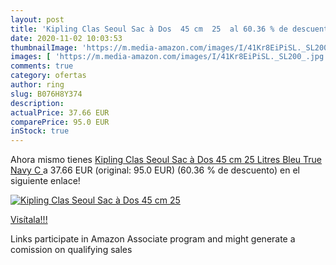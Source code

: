 ```yaml
---
layout: post
title: 'Kipling Clas Seoul Sac à Dos  45 cm  25  al 60.36 % de descuento'
date: 2020-11-02 10:03:53
thumbnailImage: 'https://m.media-amazon.com/images/I/41Kr8EiPiSL._SL200_.jpg'
images: [ 'https://m.media-amazon.com/images/I/41Kr8EiPiSL._SL200_.jpg' ]
comments: true
category: ofertas
author: ring
slug: B076H8Y374
description:
actualPrice: 37.66 EUR
comparePrice: 95.0 EUR
inStock: true
---
```


Ahora mismo tienes [Kipling Clas Seoul Sac à Dos  45 cm  25 Litres  Bleu  True Navy C ](https://www.amazon.fr/dp/B076H8Y374/?tag=tolees0d-21) a 37.66 EUR (original: 95.0 EUR) (60.36 %  de descuento) en el siguiente enlace!

[![Kipling Clas Seoul Sac à Dos  45 cm  25 ](https://m.media-amazon.com/images/I/41Kr8EiPiSL._SL200_.jpg)](https://www.amazon.fr/dp/B076H8Y374/?tag=tolees0d-21)

[Visítala!!!](https://www.amazon.fr/dp/B076H8Y374/?tag=tolees0d-21)

Links participate in Amazon Associate program and might generate a comission on qualifying sales
